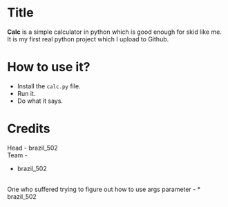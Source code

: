 # Title
**Calc** is a simple calculator in python which is good enough for skid like me.
<br>
It is my first real python project which I upload to Github.
# How to use it?
* Install the ```calc.py``` file.
* Run it.
* Do what it says.
# Credits
Head - brazil_502
<br>
Team - 
<br>
* brazil_502
<br>
One who suffered trying to figure out how to use args parameter -
* brazil_502
